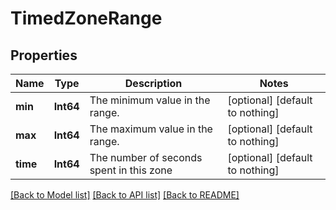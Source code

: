 # TimedZoneRange


## Properties
Name | Type | Description | Notes
------------ | ------------- | ------------- | -------------
**min** | **Int64** | The minimum value in the range. | [optional] [default to nothing]
**max** | **Int64** | The maximum value in the range. | [optional] [default to nothing]
**time** | **Int64** | The number of seconds spent in this zone | [optional] [default to nothing]


[[Back to Model list]](./README.md#models) [[Back to API list]](./README.md#api-endpoints) [[Back to README]](./README.md)


